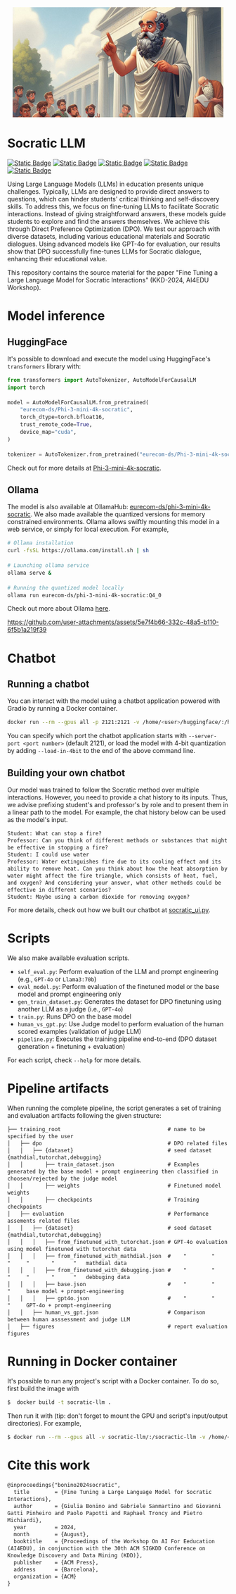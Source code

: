 <div align="center">
    <img alt="ollama" height="250px" src="./resources/banner.png">
</div>

# Socratic LLM

[![Static Badge](https://img.shields.io/badge/Model%20-%20%40%20HuggingFace%20-blue?style=flat&logo=huggingface&logoSize=20px&color=blue&link=https%3A%2F%2Fhuggingface.co%2Feurecom-ds%2FPhi-3-mini-4k-socratic)](https://huggingface.co/eurecom-ds/Phi-3-mini-4k-socratic)
[![Static Badge](https://img.shields.io/badge/Model%20-%20%40%20Ollama%20-blue?style=flat&logo=data%3Aimage%2Fpng%3Bbase64%2CiVBORw0KGgoAAAANSUhEUgAAACgAAAA5CAYAAABEdGlTAAAAAXNSR0IArs4c6QAAAARnQU1BAACxjwv8YQUAAAAJcEhZcwAACxMAAAsTAQCanBgAAAiASURBVGhD7ZhtaJ1nHcZPTtI2scli0tF0ypgyWFfndKUaV62CkymVyUTGnBsyvwymIpN9KEMpG4KK%2BkFlIMXVbvVDwW5MXeYKVYn7sGKb1s4NVjBa0yZrXprknDTN%2B5vX79%2FrefacNmle3E4%2B6AUn933%2FX6%2F79bnv5P6P%2F3m0tLSsa21trXfzbQMxie3myjAxMfHo1NTUKZVvqjw0Pj6%2B1aoVgxjEckxiP2rV8iDHH8zOzs5lMTMz0zcyMvJBmywb%2BBLD4QLkIJdNlgYF%2BoQcS9kZ6vWfbbZs4OswJSAXOW22OBToWfvOTU9Pt4%2BNjf3Mzeix2jttumTgk%2B0zMYntJh1%2F1qZXx9DQ0Hs1DQP2m9OaeRi5gh23iGAHwngZwMfudPo4MmJbxPIZIHcYZ5B3maK6uvqjFRUVjdTV46LWx4vUFeDXlED67V1dXXVuLgps8XEzjUVsclAnJ7mpZ3EFQTncIuOk%2FkZ9fX0X9cnJyVZ1dIp6Pp%2B%2FfsOGDTdSFyouXry4WaNxj%2FQP8dN6%2BoJG4%2F3W57DFhzoxiEWd2OSgTk5yU78qNPxPK0hA9b0W586dO3eN2v9GrkBzIvCASN0v2StqjyFLQF2jNCzdyxqle2T7lURPDGI5LPn2hkJQ%2FWmLF4bWyvO2nxsdHf2exQEl%2BatVEChmSS0Ek03XNDEuRbsEcljF2n7e4hRXTLF6kZ7u6v2AqwG1%2B11lmuuTpaDYkO9Vlel6Q%2FV%2BZAAb2caaBtkYIJsjmzvBFQQvwyUGhkZiyNUAJCQ7rCR3F4vFW1XfypeiUCjcKtl9SviyTVNcHkMoybEoFPQ5hhso2Q%2Bbm5srtYbe19HRwSfqpFVM1QBr0G4LQhviGyJ10W5M40liEVPqvM7D71vFGnzuktdVIKN9todEtwK2q2TBz1jMmhrSCH3SLotCu%2FzzijFld4jMEFOx%2F6FYnRYj32eXhaFR%2BY7t54UCM7Jft%2FmSoQ494RALgtw2nx8a7ttEII6SLNRLdW66oJJenjh79my1XZaMvr6%2BBmZDMQhGrHRGEpAbDnYJpAtUig%2BtXbv2kHbceyxiQZ%2BU0z6to1d6e3vPNzQ0NGpX9qpkxy4bw8PD1ytm44CwcePGpjVr1nyqqqrqocrKyi024TQ4p3w7a2pqXrMol9MObJDj6%2B5IQFOy%2B%2BjRo2ts8o5hcHCwToR%2BztJJABc42SR22o%2BtizWmKfi2VWWDZnB3lqQ4%2FSQU2u4M%2B6DlHAOLf27eISj3C6bBKPZcuHDhWnbtNy1DWJCQ82lVoEvGNo3iJFwYTXG7F9YtwU7QsKZXqtWClld66xa3X%2BVVfhiFSpR%2FCqsVQjEq%2BLm5Imjk%2Fugq3%2FDbKsRySlu9CoK6WWyvra0tuW3oK%2FBuFV%2FWb1w7%2B6DudmOhMDQtzTou7tbx8xGFieepOjqkeMcV%2Bvfr168%2FFoaGTpiadevW3asqZ%2BlvlC8urAm0xL4o2W%2B5ZChOJ71OMC32Jc%2FKzs7OKiX5A0rWhAg%2BZRWduRkCki9450KHDbZ244vyVOJCbHJYFdBd8U7thdBrDfbgMEwDJ%2B3oO20X6OnpaU6Mgep93d3d1bL7uOrnLeZY%2BpvW7091ED%2FMjzoyq%2FE7jw%2B%2BxLAY%2BRw5nC4gPg9ajf6fDOOrbjNC37VdQF%2BPrQRJoMQHNUU3SNZNW2WXfO5rb2%2B%2F4kBHhg4b23bjSwzagNjksEtA%2Bl9YzQgfRvCk24zEq%2Fp6lAy5kuzS71%2F6HVZvm%2BQUTwISyzd9xGuEGrnKi0Sjvg61FhOfx3qQxJcYxHLMXTYLaISvkW0HtkD2j3OCfyZZE5QK%2BC3bp9izZ0%2FcdLUmrpNNEVvVHwyloKA1%2Bp1QB0%2BrfFMxX7AqgK3jF4mBLImZhQg%2Fjh2Q7ZTibM2dOnWqUoH%2FYnmi%2BKx9SqCRuZ1O6FeQTXqp0E7Oq7f7HQLyJf%2FKwBYffIlhcQm0kT4nfbqexOkg8vyWLVtmFPxHkoWhtneVRjF9w2aR2AhM8YzrOR0lszoedinBiH4dx44de8KqgG3DOROjBMp5u3LHEwQbcXqSegh0IPJYp4pyQufaoWhcBl3HuP0WZdsgm7ssDtTV1U2rYIrP6OgoYYEtPvgSw%2BIScNUjN3W4iNMdodC1hoV5WsqAmKdn3XxQT5%2FBTiPVr6n8tMUB7chqyUous1pXrHFeeazvZyyeF%2BTGDsAJbqyPOxQghCqn9OXYZvt5oXPuBq2P2GmyH1XQX2r97FR5s0Q38aNu2V7ZTGCLD74OMy%2FIDQfs4QQ3dthjCICC%2FL2trW3RS6qOlFtkm33hUXALgQy%2FScsC2OJj9wVBbjjYjc32GAd1uvvU4%2F22XRT9%2Ff21mrJH5M%2B%2FPgY0JWOqj%2FOjjgwdNtjabVHAwXTo2H62d3rd0hTstt2yoKm4Tof0TXpMbeZHHZnVywIcTId%2FvbQw74fdntNR8YjtVg1wMJ05uGk352NrA72u3nqorBKyHOCW1%2Flz3u2c7mmbXV01ZDnAjU%2FUW%2B%2FPXG7bmTNnalwvO5w7PeaCmxbzx7Tj4kyg0MH6JevLDnKbClxm4ZY7cuQIl4W2kAqqn9CVacnHwtsFcpLbNODRBrdQ6qz6asIcqCcl%2F1ktB8jp9DGTcEIel4VCofA7yc9SBzL4gKtlQzYnXODkZlwo709G0OwfsKpsIGeWA5ysit3yUmgEzX1rU1PTf%2FW2XQk2bdpUQW7T4LP7Uii0OK%2FVt7MHIcy1Fr4WilUAuZNRhBPcGFquOHHVVjmmb2H6hi03yA0Hc5mBW15CPi2xWcR6UO%2BLPuqrAXLDwc3glhfLd4lwSFQWDxw4MBKNVQC54UAdTnDL6%2F7PWyJB9Y4dO0rexeWEc6dPhuCmO9f2ZGGqHNX2Tv9fXG6QGw7mwn1we15%2FTquRrDse4Kt2o3HuuKzAaXR09PR%2FABbe2vIkubrTAAAAAElFTkSuQmCC&logoSize=20px&color=blue&link=https%3A%2F%2Fhuggingface.co%2Feurecom-ds%2FPhi-3-mini-4k-socratic)](https://ollama.com/eurecom-ds/phi-3-mini-4k-socratic)
[![Static Badge](https://img.shields.io/badge/Read%20-%20%40GitHub%20Pages%20-blue?style=flat&logoColor=white&logo=readme)](https://giovannigatti.github.io/socratic-llm/)
[![Static Badge](https://img.shields.io/badge/Watch%20-%20%40%20Youtube%20-blue?style=flat&logo=youtube)](https://www.youtube.com/watch?v=Phh4PhZOIE0)
[![Static Badge](https://img.shields.io/badge/ChatBot-%40%20Dockerhub-blue?style=flat&logo=docker&logoColor=white
)](https://hub.docker.com/r/eurecomds/phi-3-mini-4k-socratic)

Using Large Language Models (LLMs) in education presents unique challenges. Typically, LLMs are designed to provide
direct answers to questions, which can hinder students' critical thinking and self-discovery skills. To address this, we
focus on fine-tuning LLMs to facilitate Socratic interactions. Instead of giving straightforward answers, these models
guide students to explore and find the answers themselves. We achieve this through Direct Preference Optimization (DPO).
We test our approach with diverse datasets, including various educational materials and Socratic dialogues. Using
advanced models like GPT-4o for evaluation, our results show that DPO successfully fine-tunes LLMs for Socratic
dialogue, enhancing their educational value.

This repository contains the source material for the paper "Fine Tuning a Large Language Model for Socratic
Interactions" (KKD-2024, AI4EDU Workshop).

# Model inference

## HuggingFace

It's possible to download and execute the model using HuggingFace's `transformers` library with:

```python
from transformers import AutoTokenizer, AutoModelForCausalLM
import torch

model = AutoModelForCausalLM.from_pretrained(
    "eurecom-ds/Phi-3-mini-4k-socratic",
    torch_dtype=torch.bfloat16,
    trust_remote_code=True,
    device_map="cuda",
)

tokenizer = AutoTokenizer.from_pretrained("eurecom-ds/Phi-3-mini-4k-socratic", trust_remote_code=True)
```

Check out for more details at [Phi-3-mini-4k-socratic](https://huggingface.co/eurecom-ds/Phi-3-mini-4k-socratic).

## Ollama

The model is also available at
OllamaHub: [eurecom-ds/phi-3-mini-4k-socratic](https://ollama.com/eurecom-ds/phi-3-mini-4k-socratic). We also made
available the quantized versions for memory constrained environments. Ollama allows swiftly mounting this model in a web
service, or simply for local execution. For example,

```bash
# Ollama installation
curl -fsSL https://ollama.com/install.sh | sh

# Launching ollama service
ollama serve &

# Running the quantized model locally
ollama run eurecom-ds/phi-3-mini-4k-socratic:Q4_0
```

Check out more about Ollama [here](https://github.com/ollama/ollama).

https://github.com/user-attachments/assets/5e7f4b66-332c-48a5-b110-6f5b1a219f39

# Chatbot

## Running a chatbot

You can interact with the model using a chatbot application powered with Gradio by running a Docker container.

```bash
docker run --rm --gpus all -p 2121:2121 -v /home/<user>/huggingface/:/huggingface -e HF_HOME=/huggingface -it eurecomds/phi-3-mini-4k-socratic
```

You can specify which port the chatbot application starts with `--server-port <port number>` (default 2121), or load the
model with 4-bit quantization by adding `--load-in-4bit` to the end of the above command line.

## Building your own chatbot

Our model was trained to follow the Socratic method over multiple interactions. However, you need to provide a chat history to its inputs. Thus, we advise prefixing student's and professor's by role and to present them in a linear path to the model. For example, the chat history below can be used as the model's input.

```text
Student: What can stop a fire?
Professor: Can you think of different methods or substances that might be effective in stopping a fire?
Student: I could use water
Professor: Water extinguishes fire due to its cooling effect and its ability to remove heat. Can you think about how the heat absorption by water might affect the fire triangle, which consists of heat, fuel, and oxygen? And considering your answer, what other methods could be effective in different scenarios?
Student: Maybe using a carbon dioxide for removing oxygen?
```

For more details, check out how we built our chatbot at [socratic_ui.py](./chatbot/socratic_ui.py).

# Scripts

We also make available evaluation scripts.

- `self_eval.py`: Perform evaluation of the LLM and prompt engineering (e.g., `GPT-4o` or `Llama3:70b`)
- `eval_model.py`: Perform evaluation of the finetuned model or the base model and prompt engineering only
- `gen_train_dataset.py`: Generates the dataset for DPO finetuning using another LLM as a judge (i.e., `GPT-4o`)
- `train.py`: Runs DPO on the base model
- `human_vs_gpt.py`: Use Judge model to perform evaluation of the human scored examples (validation of judge LLM)
- `pipeline.py`: Executes the training pipeline end-to-end (DPO dataset generation + finetuning + evaluation)

For each script, check `--help` for more details.

# Pipeline artifacts

When running the complete pipeline, the script generates a set of training and evaluation artifacts
following the given structure:

```
├── training_root                                  # name to be specified by the user
│   ├── dpo                                        # DPO related files
│   │   ├── {dataset}                              # seed dataset {mathdial,tutorchat,debugging}
│   │       ├── train_dataset.json                 # Examples generated by the base model + prompt engineering then classified in choosen/rejected by the judge model
│   │       ├── weights                            # Finetuned model weights
│   │       ├── checkpoints                        # Training checkpoints
│   ├── evaluation                                 # Performance assements related files
│   │   ├── {dataset}                              # seed dataset {mathdial,tutorchat,debugging}
│   │   │   ├── from_finetuned_with_tutorchat.json # GPT-4o evaluation using model finetuned with tutorchat data 
│   │   │   ├── from_finetuned_with_mathdial.json  #    "        "       "     "       "      "   mathdial data
│   │   │   ├── from_finetuned_with_debugging.json #    "        "       "     "       "      "   debbuging data
│   │   │   ├── base.json                          #    "        "       "     base model + prompt-engineering
│   │   │   ├── gpt4o.json                         #    "        "       "     GPT-4o + prompt-engineering
│   │   ├── human_vs_gpt.json                      # Comparison between human asssessment and judge LLM
│   ├── figures                                    # report evaluation figures
```

# Running in Docker container

It's possible to run any project's script with a Docker container. To do so, first build the image with

```bash
$  docker build -t socratic-llm .
```

Then run it with (tip: don't forget to mount the GPU and script's input/output directories). For example,

```bash
$ docker run --rm --gpus all -v socratic-llm/:/socractic-llm -v /home/<user>/huggingface:/huggingface -e HF_HOME=/huggingface -it socratic-llm -m pipeline --judge-llm openai <open-ai-key> gpt-4o --output-dir /socractic-llm --instruct-model microsoft/Phi-3-mini-4k-instruct
```

# Cite this work

```
@inproceedings{"bonino2024socratic",
  title        = {Fine Tuning a Large Language Model for Socratic Interactions},
  author       = {Giulia Bonino and Gabriele Sanmartino and Giovanni Gatti Pinheiro and Paolo Papotti and Raphael Troncy and Pietro Michiardi},
  year         = 2024,
  month        = {August},
  booktitle    = {Proceedings of the Workshop On AI For Eeducation (AI4EDU), in conjunction with the 30th ACM SIGKDD Conference on Knowledge Discovery and Data Mining (KDD)},
  publisher    = {ACM Press},
  address      = {Barcelona},
  organization = {ACM}
}
```

